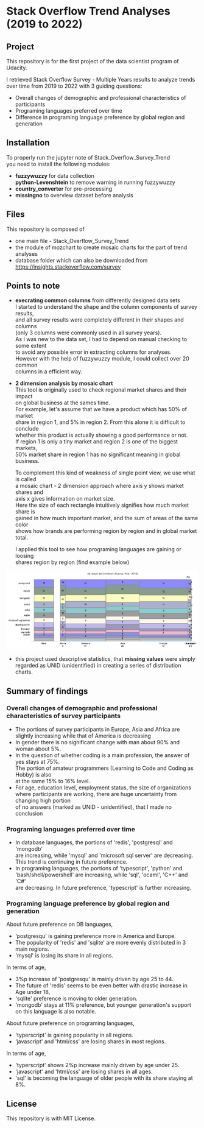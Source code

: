 # Stack Overflow Trend Analyses (2019 to 2022)

## Project

This repository is for the first project of the data scientist program of Udacity.  

I retrieved Stack Overflow Survey - Multiple Years results to analyze trends    
over time from 2019 to 2022 with 3 guiding questions:   
* Overall changes of demographic and professional characteristics of participants  
* Programing languages preferred over time  
* Difference in programing language preference by global region and generation  

## Installation

To properly run the jupyter note of Stack_Overflow_Survey_Trend    
you need to install the following modules:  
* **fuzzywuzzy** for data collection  
  **python-Levenshtein** to remove warning in running fuzzywuzzy  
* **country_converter**  for pre-processing  
* **missingno** to overview dataset before analysis

## Files

This repository is composed of  
* one main file - Stack_Overflow_Survey_Trend    
* the module of mozchart to create mosaic charts for the part of trend analyses  
* database folder which can also be downloaded from   
  https://insights.stackoverflow.com/survey  

## Points to note

* **execrating common columns** from differently designed data sets  
  I started to understand the shape and the column components of survey results,   
  and all survey results were completely different in their shapes and columns   
  (only 3 columns were commonly used in all survey years).  
  As I was new to the data set, I had to depend on manual checking to some extent    
  to avoid any possible error in extracting columns for analyses.   
  However with the help of fuzzywuzzy module, I could collect over 20 common    
  columns in a efficient way.   

* **2 dimension analysis by mosaic chart**  
  This tool is originally used to check regional market shares and their impact  
  on global business at the sames time.  
  For example, let's assume that we have a product which has 50% of market   
  share in region 1, and 5% in region 2. From this alone it is difficult to conclude   
  whether this product is actually showing a good performance or not.     
  If region 1 is only a tiny market and region 2 is one of the biggest markets,  
  50% market share in region 1 has no significant meaning in global business.   

  To complement this kind of weakness of single point view, we use what is called   
  a mosaic chart - 2 dimension approach where axis y shows market shares and   
  axis x gives information on market size.  
  Here the size of each rectangle intuitively signifies how much market share is  
  gained in how much important market, and the sum of areas of the same color  
  shows how brands are performing region by region and in global market total.

  I applied this tool to see how programing languages are gaining or loosing   
  shares region by region (find example below)

![img_2d](./img2d.png) 

* this project used descriptive statistics, that **missing values** were simply   
  regarded as UNID (unidentified) in creating a series of distribution charts. 

## Summary of findings

### Overall changes of demographic and professional characteristics of survey participants  
- The portions of survey participants in Europe, Asia and Africa are    
slightly increasing while that of America is decreasing   
- In gender there is no significant change with man about 90% and woman about 5%.   
- In the question of whether coding is a main profession, the answer of yes stays at 75%.     
The portion of amateur programmers (Learning to Code and Coding as Hobby) is also     
at the same 15% to 16% level.
- For age, education level, employment status, the size of organizations    
where participants are working, there are huge uncertainty from changing high portion     
of no answers (marked as UNID - unidentified), that I made no conclusion

### Programing languages preferred over time
- In database languages, the portions of 'redis', 'postgresql' and 'mongodb'    
  are increasing, while 'mysql' and 'microsoft sql server' are decreasing.    
  This trend is continuing in future preference.  
- In programing languages, the portions of 'typescript', 'python' and    
  'bash/shell/powershell' are increasing, while 'sql', 'ocaml', 'C++' and 'C#'    
  are decreasing. In future preference, 'typescript' is further increasing.

### Programing language preference by global region and generation

About future preference on DB languages, 
* ’postgresqu' is gaining preference more in America and Europe.   
* The popularity of 'redis' and 'sqlite' are more evenly distributed in 3 main regions.     
* 'mysql' is losing its share in all regions.

In terms of age,    
* 3%p increase of 'postgresqu' is mainly driven by age 25 to 44.    
* The future of 'redis' seems to be even better with drastic increase in Age under 18,     
* 'sqlite' preference is moving to older generation.    
* 'mongodb' stays at 11% preference, but younger generation's support on this language is also notable.  

About future preference on programing languages, 
* 'typerscript' is gaining popularity in all regions.    
* ‘javascript' and 'html/css' are losing shares in most regions. 

In terms of age,    
* 'typerscript' shows 2%p increase mainly driven by age under 25.   
* 'javascript' and 'html/css' are losing shares in all ages.  
* 'sql' is becoming the language of older people with its share staying at 8%.

## License

This repository is with MIT License.